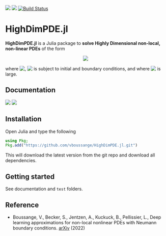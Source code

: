 [![](https://img.shields.io/badge/docs-stable-blue.svg)](https://vboussange.github.io/HighDimPDE.jl/stable)
[![](https://img.shields.io/badge/docs-dev-blue.svg)](https://vboussange.github.io/HighDimPDE.jl/dev)
[![Build Status](https://github.com/vboussange/HighDimPDE.jl/workflows/CI/badge.svg)](https://github.com/vboussange/HighDimPDE.jl/actions?query=workflow%3ACI)

# HighDimPDE.jl

**HighDimPDE.jl** is a Julia package to **solve Highly Dimensional non-local, non-linear PDEs** of the form


<!-- $$
\begin{aligned}
    (\partial_t u)(t,x) &= \int_{\Omega} f\big(t,x,{\bf x}, u(t,x),u(t,{\bf x}), ( \nabla_x u )(t,x ),( \nabla_x u )(t,{\bf x} ) \big) \, d{\bf x} \\
    & \quad + \big\langle \mu(t,x), ( \nabla_x u )( t,x ) \big\rangle + \tfrac{1}{2} \text{Trace} \big(\sigma(t,x) [ \sigma(t,x) ]^* ( \text{Hess}_x u)(t, x ) \big).
\end{aligned}
$$ --> 

<div align="center"><img style="background: white;" src="https://render.githubusercontent.com/render/math?math=%5Cbegin%7Baligned%7D%0A%20%20%20%20(%5Cpartial_t%20u)(t%2Cx)%20%26%3D%20%5Cint_%7B%5COmega%7D%20f%5Cbig(t%2Cx%2C%7B%5Cbf%20x%7D%2C%20u(t%2Cx)%2Cu(t%2C%7B%5Cbf%20x%7D)%2C%20(%20%5Cnabla_x%20u%20)(t%2Cx%20)%2C(%20%5Cnabla_x%20u%20)(t%2C%7B%5Cbf%20x%7D%20)%20%5Cbig)%20%5C%2C%20d%7B%5Cbf%20x%7D%20%5C%5C%0A%20%20%20%20%26%20%5Cquad%20%2B%20%5Cbig%5Clangle%20%5Cmu(t%2Cx)%2C%20(%20%5Cnabla_x%20u%20)(%20t%2Cx%20)%20%5Cbig%5Crangle%20%2B%20%5Ctfrac%7B1%7D%7B2%7D%20%5Ctext%7BTrace%7D%20%5Cbig(%5Csigma(t%2Cx)%20%5B%20%5Csigma(t%2Cx)%20%5D%5E*%20(%20%5Ctext%7BHess%7D_x%20u)(t%2C%20x%20)%20%5Cbig).%0A%5Cend%7Baligned%7D"></div>

where <!-- $u \colon [0,T] \times \Omega \to \R$ --> <img style="transform: translateY(0.1em); background: white;" src="https://render.githubusercontent.com/render/math?math=u%20%5Ccolon%20%5B0%2CT%5D%20%5Ctimes%20%5COmega%20%5Cto%20%5CR">, <!-- $\Omega\subseteq \R^d$ --> <img style="transform: translateY(0.1em); background: white;" src="https://render.githubusercontent.com/render/math?math=%5COmega%5Csubseteq%20%5CR%5Ed"> is subject to initial and boundary conditions, and where <!-- $d$ --> <img style="transform: translateY(0.1em); background: white;" src="https://render.githubusercontent.com/render/math?math=d"> is large.

## Documentation
[![](https://img.shields.io/badge/docs-stable-blue.svg)](https://vboussange.github.io/HighDimPDE.jl/stable)
[![](https://img.shields.io/badge/docs-dev-blue.svg)](https://vboussange.github.io/HighDimPDE.jl/dev)

## Installation
Open Julia and type the following

```julia
using Pkg;
Pkg.add("https://github.com/vboussange/HighDimPDE.jl.git")
```
This will download the latest version from the git repo and download all dependencies.

## Getting started
See documentation and `test` folders.

## Reference
- Boussange, V., Becker, S., Jentzen, A., Kuckuck, B., Pellissier, L., Deep learning approximations for non-local nonlinear PDEs with Neumann boundary conditions. [arXiv](https://arxiv.org/abs/2205.03672) (2022)
<!-- - Becker, S., Braunwarth, R., Hutzenthaler, M., Jentzen, A., von Wurstemberger, P., Numerical simulations for full history recursive multilevel Picard approximations for systems of high-dimensional partial differential equations. [arXiv](https://arxiv.org/abs/2005.10206) (2020)
- Beck, C., Becker, S., Cheridito, P., Jentzen, A., Neufeld, A., Deep splitting method for parabolic PDEs. [arXiv](https://arxiv.org/abs/1907.03452) (2019)
- Han, J., Jentzen, A., E, W., Solving high-dimensional partial differential equations using deep learning. [arXiv](https://arxiv.org/abs/1707.02568) (2018) -->

<!-- ## Acknowledgements
`HighDimPDE.jl` is inspired from Sebastian Becker's scripts in Python, TensorFlow and C++. Pr. Arnulf Jentzen largely contributed to the theoretical developments of the solver algorithms implemented. -->
